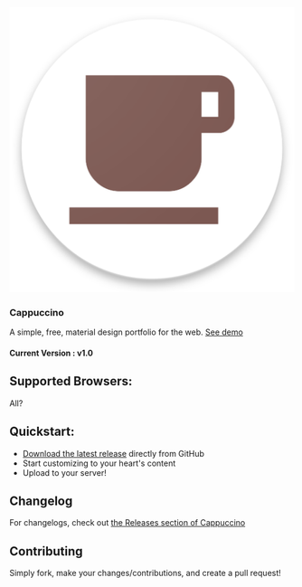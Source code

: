 ![Cappuccino](images/cappuccino.png)
### Cappuccino
A simple, free, material design portfolio for the web.
[See demo](https://jacksonhayes.me/cappuccino/index.html)

#### Current Version : v1.0

## Supported Browsers:
All?

## Quickstart:
- [Download the latest release](https://github.com/jacksonhvisuals/Cappuccino/releases/latest) directly from GitHub
- Start customizing to your heart's content
- Upload to your server!

## Changelog
For changelogs, check out [the Releases section of Cappuccino](https://github.com/jacksonhvisuals/Cappuccino/releases)

## Contributing
Simply fork, make your changes/contributions, and create a pull request!
